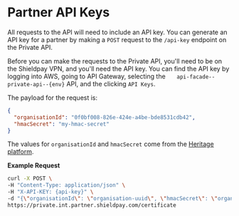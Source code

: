 # Partner API Keys

All requests to the API will need to include an API key. You can generate an API key for a partner by making a `POST` request to the `/api-key` endpoint on the Private API.

Before you can make the requests to the Private API, you'll need to be on the Shieldpay VPN, and you'll need the API key. You can find the API key by logging into AWS, going to API Gateway, selecting the `	api-facade--private-api--{env}` API, and the clicking `API Keys`.

The payload for the request is:

```json
{
  "organisationId": "0f0bf008-826e-424e-a4be-bde8531cdb42",
  "hmacSecret": "my-hmac-secret"
}
```

The values for `organisationId` and `hmacSecret` come from the [Heritage platform](./setting-partner-up-in-heritage.md).

**Example Request**

```bash
curl -X POST \
-H "Content-Type: application/json" \
-H "X-API-KEY: {api-key}" \
-d "{\"organisationId\": \"organisation-uuid\", \"hmacSecret\": \"organisation-hmac-secret\"}" \
https://private.int.partner.shieldpay.com/certificate
```